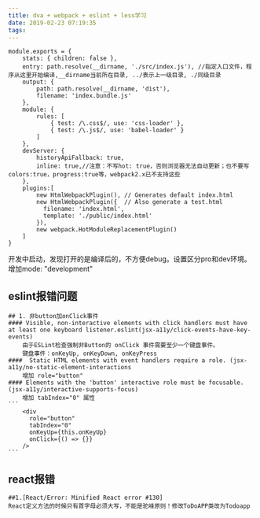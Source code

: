 ```yaml
---
title: dva + webpack + eslint + less学习
date: 2019-02-23 07:19:35
tags:
---
```


```
module.exports = {
    stats: { children: false },
    entry: path.resolve(__dirname, './src/index.js'), //指定入口文件，程序从这里开始编译,__dirname当前所在目录, ../表示上一级目录, ./同级目录
    output: {
        path: path.resolve(__dirname, 'dist'),
        filename: 'index.bundle.js'
    },
    module: {
        rules: [
            { test: /\.css$/, use: 'css-loader' },
            { test: /\.js$/, use: 'babel-loader' }
        ]
    },
    devServer: {
        historyApiFallback: true,
        inline: true,//注意：不写hot: true，否则浏览器无法自动更新；也不要写colors:true，progress:true等，webpack2.x已不支持这些
    },
    plugins:[
        new HtmlWebpackPlugin(), // Generates default index.html
        new HtmlWebpackPlugin({  // Also generate a test.html
          filename: 'index.html',
          template: './public/index.html'
        }),
        new webpack.HotModuleReplacementPlugin()
    ]
}
```
开发中启动，发现打开的是编译后的，不方便debug。设置区分pro和dev环境。增加mode: "development"

## eslint报错问题

    ## 1. 非button加onClick事件
    #### Visible, non-interactive elements with click handlers must have at least one keyboard listener.eslint(jsx-a11y/click-events-have-key-events)
        由于ESLint检查强制非Button的 onClick 事件需要至少一个键盘事件。
        键盘事件：onKeyUp, onKeyDown, onKeyPress
    ####  Static HTML elements with event handlers require a role. (jsx-a11y/no-static-element-interactions
        增加 role="button"
    #### Elements with the 'button' interactive role must be focusable. (jsx-a11y/interactive-supports-focus)
        增加 tabIndex="0" 属性
    ```
        <div
          role="button"
          tabIndex="0"
          onKeyUp={this.onKeyUp}
          onClick={() => {}}
        />
    ```
## react报错
    ##1.[React/Error: Minified React error #130]
    React定义方法的时候只有首字母必须大写，不能是驼峰原则！修改ToDoAPP类改为Todoapp
<!-- 
父组件数据，子组件数据，组件交叉数据

 -->
